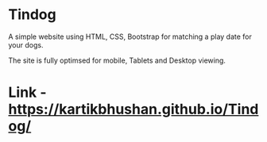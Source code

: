 # Tindog
A simple website using HTML, CSS, Bootstrap for matching a play date for your dogs.

The site is fully optimsed for mobile, Tablets and Desktop viewing.

# Link - https://kartikbhushan.github.io/Tindog/
